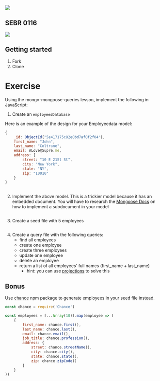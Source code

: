 # ![](https://ga-dash.s3.amazonaws.com/production/assets/logo-9f88ae6c9c3871690e33280fcf557f33.png)

## SEBR 0116

![](https://nbcnews.shorthandstories.com/--the-office--turns-15/assets/Sy8UO5pKBS/office-package-today-2560-200106-2560x1440.jpeg)


## Getting started

1. Fork
1. Clone

# Exercise

Using the mongo-mongoose-queries lesson, implement the following in JavaScript:

1. Create an `employeesDatabase`

Here is an example of the design for your Employeedata model:
```js
{
    _id: ObjectId("5e417175c82e0bd7af0f2f04"),
    first_name: "John",
    last_name: "Coltrane",
    email: ALove@Supre.me,
    address: {
        street: "10 E 21St St",
        city: "New York",
        state: "NY",
        zip: "10010"
    }
}

```
##
2. Implement the above model. This is a trickier model because it has an embedded document. You will have to research the [Mongoose Docs](https://mongoosejs.com/docs/subdocs.html) on how to implement a subdocument in your model

##

3. Create a seed file with 5 employees
##
4. Create a query file with the following queries:
    - find all employees
    - create one employee
    - create three employees
    - update one employee
    - delete an employee
    - return a list of all employees' full names (first_name + last_name)
      - hint: you can use [projections](https://mongoosejs.com/docs/api.html#model_Model.find) to solve this

## Bonus

Use [chance](https://www.npmjs.com/package/chance) npm package to generate employees in your seed file instead.

```js
const chance = require('Chance')

const employees = [...Array(10)].map(employee => (
    {
        first_name: chance.first(),
        last_name: chance.last(),
        email: chance.email(),
        job_title: chance.profession(),
        address: {
            street: chance.streetName(),
            city: chance.city(),
            state: chance.state(),
            zip: chance.zipCode()
        }
    }
))
```
